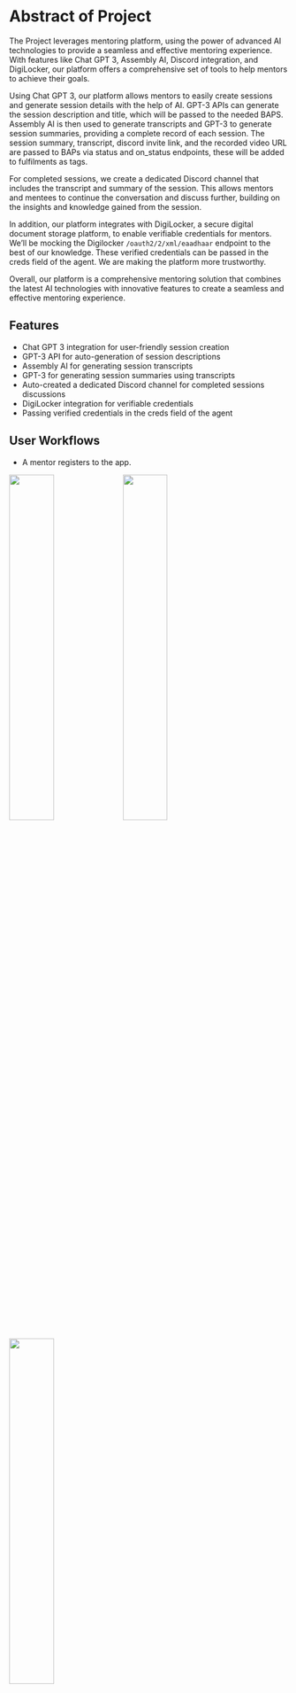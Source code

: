 # Abstract of Project

The Project leverages mentoring platform, using the power of advanced AI technologies to provide a seamless and effective mentoring experience. With features like Chat GPT 3, Assembly AI, Discord integration, and DigiLocker, our platform offers a comprehensive set of tools to help mentors to achieve their goals.

Using Chat GPT 3, our platform allows mentors to easily create sessions and generate session details with the help of AI.
GPT-3 APIs can generate the session description and title, which will be passed to the needed BAPS.
Assembly AI is then used to generate transcripts and GPT-3 to generate session summaries, providing a complete record of each session. The session summary, transcript, discord invite link, and the recorded video URL are passed to BAPs via status and on_status endpoints, these will be added to fulfilments as tags.

For completed sessions, we create a dedicated Discord channel that includes the transcript and summary of the session. This allows mentors and mentees to continue the conversation and discuss further, building on the insights and knowledge gained from the session.

In addition, our platform integrates with DigiLocker, a secure digital document storage platform, to enable verifiable credentials for mentors. We’ll be mocking the Digilocker `/oauth2/2/xml/eaadhaar` endpoint to the best of our knowledge. These verified credentials can be passed in the creds field of the agent. We are making the platform more trustworthy.

Overall, our platform is a comprehensive mentoring solution that combines the latest AI technologies with innovative features to create a seamless and effective mentoring experience.

## Features

-   Chat GPT 3 integration for user-friendly session creation
-   GPT-3 API for auto-generation of session descriptions
-   Assembly AI for generating session transcripts
-   GPT-3 for generating session summaries using transcripts
-   Auto-created a dedicated Discord channel for completed sessions discussions
-   DigiLocker integration for verifiable credentials
-   Passing verified credentials in the creds field of the agent

## User Workflows

-   A mentor registers to the app.

<img src="https://ibb.co/z5w7d0w" width=40% >
<img src="https://raw.githubusercontent.com/rakeshSgr/bpp-innovation/develop/Assets/screen-2.jpg" width=40% >
<img src="https://raw.githubusercontent.com/rakeshSgr/bpp-innovation/develop/Assets/screen-3.jpg" width=40% >

-   A mentor logs in to the platform and Edits his profile.

<img src="https://raw.githubusercontent.com/rakeshSgr/bpp-innovation/develop/Assets/screen-4-9.jpg" width=40% >
<img src="https://raw.githubusercontent.com/rakeshSgr/bpp-innovation/develop/Assets/screen-5.jpg" width=40% >

-   A mentor creates a new mentoring session using Chat GPT 3 AI. The mentor inputs the session title, and start and end date, using these data GPT-3 generates a session description.

<img src="https://raw.githubusercontent.com/rakeshSgr/bpp-innovation/develop/Assets/screen-6.jpg" width=40% >
<img src="https://raw.githubusercontent.com/rakeshSgr/bpp-innovation/develop/Assets/screen-7.jpg" width=40% >

-   Once the Session is completed, Assembly AI generates a transcript of the session using the recorded session mp4 file, and GPT-3 generates a summary using the transcript.

<img src="https://raw.githubusercontent.com/rakeshSgr/bpp-innovation/develop/Assets/screen-8.jpg" width=40% >

-   The session summary along with the discord invite link, transcript, and recording URL is passed on to the BAP in the status /on_status call. The data will be added in the fulfillments as tags

-   After the session is completed, a dedicated Discord channel is created, and the transcript and summary are posted.

<img src="https://github.com/rakeshSgr/bpp-innovation/blob/develop/Assets/discord.png?raw=true" width=100% >

-   The mentor and mentee can continue the conversation and discuss further in the dedicated Discord channel, building on the insights and knowledge gained from the session.

-   The mentor can also receive verifiable credentials through DigiLocker integration, increasing their trustworthiness as a mentor. The verified credentials can be passed in the creds field of the agent, further increasing the mentor's credibility on the platform.

<img src="https://raw.githubusercontent.com/rakeshSgr/bpp-innovation/develop/Assets/screen-9.jpg" width=40% >
<img src="https://raw.githubusercontent.com/rakeshSgr/bpp-innovation/develop/Assets/screen-10.jpg" width=40% >

## Tech Stack

**Mobile:** Angular + Ionic

**Backend:** Node + Express

**Databases:** Mongo(Storage)

**External:** DigiLocker, Assembly AI, ChatGpt and Discord

**Data Streaming:** Kafka

## Architecture

![](https://raw.githubusercontent.com/rakeshSgr/bpp-innovation/develop/Assets/Architecture.jpg)

## Open-source and Digital Public Goods leveraged/used

-   Mentoring Elevate Platform : https://github.com/ELEVATE-Project

-   BigBlueButton : https://biggerbluebutton.com/
